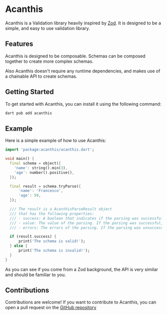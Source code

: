 # Acanthis

Acanthis is a Validation library heavily inspired by [Zod](https://github.com/colinhacks/zod). It is designed to be a simple, and easy to use validation library.

## Features

Acanthis is designed to be composable. Schemas can be composed together to create more complex schemas.

Also Acanthis doesn't require any runtime dependencies, and makes use of a chainable API to create schemas.

## Getting Started

To get started with Acanthis, you can install it using the following command:

```bash
dart pub add acanthis
```

## Example

Here is a simple example of how to use Acanthis:

```dart
import 'package:acanthis/acanthis.dart';

void main() {
  final schema = object({
	'name': string().min(3),
	'age': number().positive(),
  });

  final result = schema.tryParse({
	  'name': 'Francesco',
	  'age': 59,
  });

  /// The result is a AcanthisParseResult object
  /// that has the following properties:
  /// - success: A boolean that indicates if the parsing was successful or not.
  /// - value: The value of the parsing. If the parsing was successful, this will contain the parsed value.
  /// - errors: The errors of the parsing. If the parsing was unsuccessful, this will contain the errors of the parsing.

  if (result.success) {
	  print('The schema is valid!');
  } else {
	  print('The schema is invalid!');
  }
}
```

As you can see if you come from a Zod background, the API is very similar and should be familiar to you.

## Contributions

Contributions are welcome! If you want to contribute to Acanthis, you can open a pull request on the [GitHub repository](https://github.com/francescovallone/acanthis/pulls)


